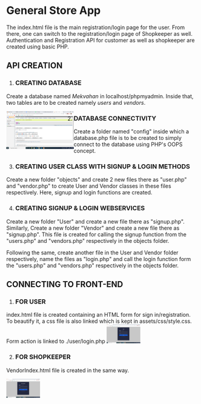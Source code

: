 # General Store App
The index.html file is the main registration/login page for the user. From there, one can switch to the registration/login page of Shopkeeper as well. 
Authentication and Registration API for customer as well as shopkeeper are created using basic PHP.

##  API CREATION

1. ### CREATING DATABASE
 Create a database named *Mekvahan* in localhost/phpmyadmin.
Inside that, two tables are to be created namely *users* and *vendors*.

<img src="images/databases.png" style="height:100px; float:left;"></img>

2. ### DATABASE CONNECTIVITY
Create a folder named "config" inside which a database.php file is to be created to simply connect to the database using PHP's OOPS concept.

3. ### CREATING USER CLASS WITH SIGNUP & LOGIN METHODS
 Create a new folder "objects" and create 2 new files there as "user.php" and "vendor.php" to create User and Vendor classes in these files respectively. Here, signup and login functions are created.
 
 4. ### CREATING SIGNUP & LOGIN WEBSERVICES

 Create a new folder "User" and create a new file there as "signup.php". Similarly, Create a new folder "Vendor" and create a new file there as "signup.php". This file is created for calling the signup function from the "users.php" and "vendors.php" respectively in the objects folder.

 Following the same, create another file in the User and Vendor folder respectively, name the files as "login.php" and call the login function form the "users.php" and "vendors.php" respectively in the objects folder.


## CONNECTING TO FRONT-END

1. ### FOR USER
 index.html file is created containing an HTML form for sign in/registration. To beautify it, a css file is also linked which is kept in assets/css/style.css. Form action is linked to ./user/login.php
 <img src="images/user.png" style="height:50px;"></img>

2. ### FOR SHOPKEEPER
 VendorIndex.html file is created in the same way. 

 <img src="images/shopkeeper.png" style="height:50px;"></img>

